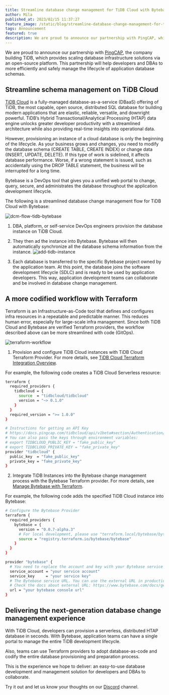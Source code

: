```yaml
---
title: Streamline database change management for TiDB Cloud with Bytebase
author: Mila
published_at: 2023/02/15 11:37:27
feature_image: /static/blog/streamline-database-change-management-for-tidb-cloud-with-bytebase/feature-image.webp
tags: Announcement
featured: true
description: We are proud to announce our partnership with PingCAP, which will help developers and DBAs to more efficiently and safely manage the lifecycle of application database schemas.
---
```


We are proud to announce our partnership with [PingCAP](https://www.pingcap.com/?from=en), the company building TiDB, which provides scaling database infrastructure solutions via an open-source platform. This partnership will help developers and DBAs to more efficiently and safely manage the lifecycle of application database schemas.

## Streamline schema management on TiDB Cloud

[TiDB Cloud](https://tidbcloud.com/) is a fully-managed database-as-a-service (DBaaS) offering of TiDB, the most capable, open source, distributed SQL database for building modern applications that are elastic, reliable, versatile, and downright powerful. TiDB’s Hybrid Transactional/Analytical Processing (HTAP) data engine unlocks greater developer productivity with a streamlined architecture while also providing real-time insights into operational data.

However, provisioning an instance of a cloud database is only the beginning of the lifecycle. As your business grows and changes, you need to modify the database schema (CREATE TABLE, CREATE INDEX) or change data (INSERT, UPDATE, DELETE). If this type of work is sidelined, it affects database performance. Worse, if a wrong statement is issued, such as accidentally using the DROP TABLE statement, the business will be interrupted for a long time.

Bytebase is a DevOps tool that gives you a unified web portal to change, query, secure, and administrates the database throughout the application development lifecycle.

The following is a streamlined database change management flow for TiDB Cloud with Bytebase:

![dcm-flow-tidb-bytebase](/static/blog/dcm-for-tidbcloud-with-bytebase/dcm-flow-tidb-bytebase.webp)

1. DBA, platform, or self-service DevOps engineers provision the database instance on TiDB Cloud.
2. They then ad the instance into Bytebase. Bytebase will then automatically synchronize all the database schema information from the instance.
![add-tidb-instance](/static/blog/dcm-for-tidbcloud-with-bytebase/add-tidb-instance.webp)

3. Each database is transferred to the specific Bytebase project owned by the application team. At this point, the database joins the software development lifecycle (SDLC) and is ready to be used by application developers. This way, application development teams can collaborate and be involved in database change management.

## A more codified workflow with Terraform

Terraform is an Infrastructure-as-Code tool that defines and configures infra resources in a repeatable and predictable manner. This reduces human error, especially for large-scale infra management. Since both TiDB Cloud and Bytebase are verified Terraform providers, the workflow described above can be more streamlined with code (GitOps).

![terraform-workflow](/static/blog/dcm-for-tidbcloud-with-bytebase/terraform-workflow.webp)

1. Provision and configure TiDB Cloud instances with TiDB Cloud Terraform Provider.  For more details, see [TiDB Cloud Terraform Integration Overview](https://docs.pingcap.com/tidbcloud/terraform-tidbcloud-provider-overview).

For example, the following code creates a TiDB Cloud Serverless resource:

```bash
terraform {
  required_providers {
    tidbcloud = {
      source  = "tidbcloud/tidbcloud"
      version = "~> 0.1.0"
    }
  }
  required_version = ">= 1.0.0"
}

# Instructions for getting an API Key
# https://docs.pingcap.com/tidbcloud/api/v1beta#section/Authentication/API-Key-Management
# You can also pass the keys through environment variables:
# export TIDBCLOUD_PUBLIC_KEY = "fake_public_key"
# export TIDBCLOUD_PRIVATE_KEY = "fake_private_key"
provider "tidbcloud" {
  public_key  = "fake_public_key"
  private_key = "fake_private_key"
}
```

2. Integrate TiDB Instances into the Bytebase change management process with the  Bytebase Terraform provider. For more details, see [Manage Bytebase with Terraform](https://www.bytebase.com/docs/get-started/terraform#configure-bytebase-terraform-provider).

For example, the following code adds the specified TiDB Cloud instance into Bytebase:

```bash
# Configure the Bytebase Provider
terraform {
  required_providers {
    bytebase = {
      version = "0.0.7-alpha.3"
      # For local development, please use "terraform.local/bytebase/bytebase" instead
      source = "registry.terraform.io/bytebase/bytebase"
    }
  }
}

provider "bytebase" {
  # You need to replace the account and key with your Bytebase service account.
  service_account = "your service account"
  service_key     = "your service key"
  # The Bytebase service URL. You can use the external URL in production.
  # Check the docs about external URL: https://www.bytebase.com/docs/get-started/install/external-url
  url = "your bytebase console url"
}
```

## Delivering the next-generation database change management experience

With TiDB Cloud, developers can provision a serverless, distributed HTAP database in seconds. With Bytebase, application teams can have a single portal to manage the entire TiDB development lifecycle. 

Also, teams can use Terraform providers to adopt database-as-code and codify the entire database provisioning and preparation process.

This is the experience we hope to deliver: an easy-to-use database development and management solution for developers and DBAs to collaborate. 

Try it out and let us know your thoughts on our [Discord](https://discord.gg/huyw7gRsyA) channel.